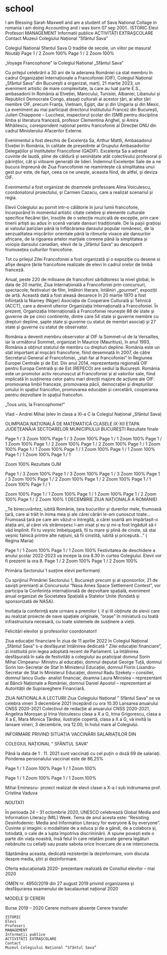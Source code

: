 # school
I am Blessing Sarah Maxwell and am a student of Sava National Collage in romania i am doing Accounting and i was born 07 sep 2001..
    ISTORIC
    Elevi
    Profesori
    MANAGEMENT
    Informatii publice
    ACTIVITĂȚI EXTRAȘCOLARE
    Contact
    Muzeul Colegiului Național “Sfântul Sava”

Colegiul National Sfantul Sava
O traditie de secole, un viitor pe masura!
Noutăți
Page 1 / 2
Zoom 100%
Page 1 / 2
Zoom 100%

„Voyage Francophone” la Colegiul National „Sfântul Sava”

Cu prilejul celebrării a 30 ani de la aderarea României ca stat membru  în cadrul Organizației Internaționale a Francofoniei (OIF), Colegiul Național „Sfântul Sava” din București a organizat, marți, 21 martie 2023, un eveniment artistic de mare complexitate, la care au luat parte E.S., ambasadorii în România ai Elveției, Marocului, Tunisiei, Albaniei, Libanului și Republicii Democrate Congo, atașați culturali ai acestor țări, ai altor țări membre OIF, precum Franța, Vietnam, Egipt, dar și din Ungaria și din Mexic. La eveniment au mai participat directorul Institutului Francez din București, Julien Chiappone – Lucchesi, inspectorul școlar din ISMB  pentru disciplina limba și literatura franceză, profesor Clementina Anghel, și Amira Mihăilescu, corespondent național pentru francofonie al Direcției ONU din cadrul Ministerului Afacerilor Externe.

Evenimentul a fost deschis de Excelența Sa, Arthur Mattli, Ambasadorul Elveției în România, în calitate de președinte al Grupului Ambasadorilor Delegațiilor și Institutelor Francofone (GADIF). Excelența Sa a adresat cuvinte de laudă, pline de căldură și seninătate atât colectivului  profesoral și părinților, cât și viitoarei generații de lideri. Îndemnul Excelenței Sale de a ne bucura împreună de Ziua Francofoniei ne reamintește că simplitatea unui gest pur este, de fapt, ceea ce ne unește, aceasta fiind, de altfel, și deviza OIF.

Evenimentul a fost organizat de doamnele profesoare Alina Voiculescu, coordonatorul proiectului, și Carmen Cazacu, care a realizat scenariul și regia.

Elevii Colegiului au pornit intr-o călătorie în jurul lumii francofone, încorporând în momentul artistic citate celebre și elemente culturale specifice fiecărei țări, însoțite de o selecție muzicală de excepție, prin care tinerii artiști au adus în scenă variate dansuri tradiționale. De la pașii grațioși ai valsului parizian până la înflăcărarea dansului popular românesc, de la senzualitatea mișcărilor orientale până la ritmurile vivace ale dansurilor africane, de la rigoarea artelor marțiale coreene până la simplitatea și voioșia dansului canadian, elevii de la „Sfântul Sava” au descoperit frumusețea culturilor francofone.

Tot cu prilejul Zilei Francofoniei a fost organizată și o expoziție cu desene si afișe despre țările francofone  realizate de elevi în cadrul orelor de limbă franceză.

Anual, peste 220 de milioane de francofoni sărbătoresc la nivel global, în data de 20 martie, Ziua Internațională a Francofoniei prin concursuri, spectacole, festivaluri de film, întâlniri literare, întâlniri „gourmet”, expoziții de artă. Această dată a fost aleasă deoarece în 20 martie 1970 a fost înființată la Niamey (Niger) Asociația de Cooperare Culturală și Tehnică (ACCT), care a devenit ulterior Organizația Internațională a Francofoniei. În prezent, Organizația Internațională a Francofoniei reunește 88 de state și guverne de pe cinci continente, dintre care 54 state și guverne membre cu drepturi depline, șapte state și guverne cu statut de membri asociați și 27 state și guverne cu statut de observator.

România a devenit membru observator al OIF la Sommet-ul de la Versailles, iar la următorul Sommet, organizat în Maurice (Mauritius), în anul 1993, România a obținut statutul de membru cu drepturi depline. România este un stat important al mișcării francofone, fiind desemnată în 2007, de către Secretarul General al Francofoniei, „stat-far al francofoniei” în Regiunea Europei Centrale și de Est. Din anul 2014, reprezentanța regională OIF pentru Europa Centrală și de Est (REPECO) are sediul la București. România este un promotor activ recunoscut al Francofoniei și al valorilor sale, fiind implicată în susținerea celor patru mari direcții majore de acțiune ale OIF: promovarea limbii franceze, promovarea păcii, democrației și drepturilor omului în spațiul francofon, promovarea educației și cercetării, cooperarea pentru dezvoltare în spațiul francofon.

„Tous unis, la Francophonie!”

Vlad – Andrei Mihai (elev în clasa a XI-a C la Colegiul Național „Sfântul Sava)

 

 
OLIMPIADA NAȚIONALĂ DE MATEMATICĂ CLASELE IX-XII
ETAPA JUDEŢEANĂ/A SECTOARELOR MUNICIPIULUI BUCUREȘTI
Rezultate finale

Page 1 / 3
Zoom 100%
Page 1 / 3
Zoom 100%
Page 1 / 1
Zoom 100%
Page 1 / 1
Zoom 100%
Page 1 / 2
Zoom 100%
Page 1 / 2
Zoom 100%
Page 1 / 1
Zoom 100%
Page 1 / 1
Zoom 100%
Page 1 / 1
Zoom 100%
Page 1 / 1
Zoom 100%
Page 1 / 1
Zoom 100%
Page 1 / 1

Zoom 100%
Rezultate OJM

Page 1 / 3
Zoom 100%
Page 1 / 3
Zoom 100%
Page 1 / 3
Zoom 100%
Page 1 / 3
Zoom 100%
Page 1 / 2
Zoom 100%
Page 1 / 2
Zoom 100%
Page 1 / 1
Zoom 100%
Page 1 / 1

Zoom 100%
Page 1 / 1
Zoom 100%
Page 1 / 1
Zoom 100%
Page 1 / 2
Zoom 100%
Page 1 / 2
Zoom 100%
1 DECEMBRIE
ZIUA NAȚIONALĂ  A ROMÂNIEI

,,Te binecuvântez, iubită Românie, țara bucuriilor și durerilor mele, frumoasă țară, care ai trăit în inima mea și ale cărei cărări le-am cunoscut toate… Frumoasă țară pe care am văzut-o întregită, a cărei soartă am împărtașit-o atația ani, al cărei vis strămoșesc l-am visat și eu și mi-a fost îngăduit să-l văd împlinit. Fii tu veșnic îmbelșugată, fii tu mare și plină de cinste, să stai veșnic falnică printre alte națiuni, să fii cinstită, iubită și pricepută…”
( Regina Maria)

 

 

Page 1 / 1
Zoom 100%
Page 1 / 1
Zoom 100%
Festivitatea de deschidere a anului școlar 2022-2023 va incepe la ora 8.30 în curtea Colegiului.
Elevii vor fi prezenti la ora 8.
Page 1 / 2
Zoom 100%
Page 1 / 2
Zoom 100%

Primăria Sectorului 1 susține  elevii performanți

Cu sprijinul Primăriei Sectorului 1, București precum și al sponsorilor,  21 de saviști premianți ai Concursului  “Nasa Ames Space Settlement Contest”, vor participa la Conferința internațională de dezvoltare spațială,  eveniment anual organizat de Societatea Spațială a Statelor Unite (fondată și sponsorizată de NASA). 

Invitația la conferință este urmare a premiilor  I,  II  și III obținute de elevii  care au realizat  proiecte  de nave spațiale originale, ”orașe” în miniatură cu toată infrastructura necesară, cu toate sistemele de susținere a vieții. 

Felicitări elevilor și profesorilor coordonatori!

Ziua educaţiei financiare
În  ziua de 11 aprilie 2022  în Colegiul Naţional „Sfântul Sava” s-a desfășurat întâlnirea dedicată  ” Zilei educației financiare”, zi instituită prin legea adoptată recent de Parlament.
La întâlnirea desfășurată în sala de festivități a colegiului au praticipat domnul Sorin Mihai Cîmpeanu- Ministru al educației, domnul deputat George  Tuță, domnul Sorin Ion-Secretar de Stat în Ministerul Educației,  domnul Florin Lixandru- Secretar de Stat în Ministerul Educației, domnul Radu Szekely – consilier,  domnul  Iancu  Guda- analist financiar, doamna  Laura  Miroslea – reprezentant al  Băncii Naționale a României, domnul Daniel Apostol – reprezentant al Autorității de Supraveghere Financiară.

 
	
	

 

ZIUA NATIONALA A LECTURII
Ziua Colegiului  Național ” Sfântul Sava” se va celebra vineri 3 decembrie 2021 începând cu ora 10.30
Lansarea anuarului CNSS 2020-2021
    Colectivul de redacție al anuarului CNSS 2020-2021, Angelina Moroșan și Irina  Voiculescu clasa a X a G, Irina Grigorescu, clasa a X a E, Mara Monica Țârdea, ilustrație copertă, clasa a X a G, vă invită la lansare vineri, 3 decembrie, ora 12.00, în holul mare al Colegiului.

INFORMARE  PRIVIND SITUAȚIA  VACCINĂRII SALARIAȚILOR DIN

COLEGIUL  NAȚIONAL  ” SFÂNTUL  SAVA”

Până la data de 1 . 11. 2021
sunt vaccinați cu cel puțin o doză 69 de salariați.
Ponderea  personalului vaccinat este de 86,25%

Page 1 / 1
Zoom 100%
Page 1 / 1
Zoom 100%

Page 1 / 1
Zoom 100%
Page 1 / 1
Zoom 100%

Mihai  Eminescu- proiect realizat de elevii clasei a X-a  I sub indrumarea prof. Cristina  Vaduva

 
NOUTATI

În perioada 24 – 31 octombrie 2020, UNESCO celebrează Global Media and Information Literacy (MIL) Week. Tema de anul acesta este: “Resisting Desinfodemic: Media and Information Literacy for everyone & by everyone”.
Cuvinte și imagini: o modalitate de a educa și de a gândi, de a colabora și, totodată, o cale de a lupta împotriva discriminării.
A spune povești este o parte din viața noastră, însă felul în care relatăm poate genera legături nebănuite cu ceilalți sau poate sabota orice încercare de a ne interconecta.

Săptămâna aceasta, dedicată rezistenței la dezinformare, vom discuta despre media, știri și dezinformare.

 

Oferta educațională 2020- prezentare realizată de Consiliul elevilor – mai 2020

OMEN nr. 4950/2019 din 27 august 2019 privind organizarea şi desfăşurarea examenului de bacalaureat național 2020

MODELE ȘI CERERI

 
Burse 2019 – 2020 	Cerere motivare absențe 	Cerere transfer

 

    ISTORIC
    Elevi
    Profesori
    MANAGEMENT
    Informatii publice
    ACTIVITĂȚI EXTRAȘCOLARE
    Contact
    Muzeul Colegiului Național “Sfântul Sava”
